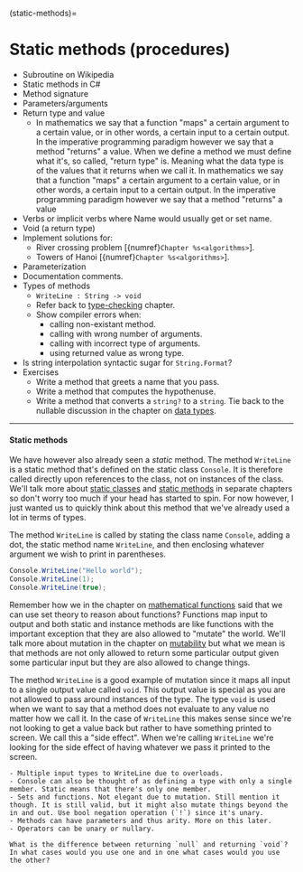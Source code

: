 (static-methods)=
# Static methods (procedures)

- Subroutine on Wikipedia
- Static methods in C\#
- Method signature
- Parameters/arguments
- Return type and value
  - In mathematics we say that a function "maps" a certain argument to a certain value, or in other words, a certain input to a certain output. In the imperative programming paradigm however we say that a method "returns" a value. When we define a method we must define what it's, so called, "return type" is. Meaning what the data type is of the values that it returns when we call it.
In mathematics we say that a function "maps" a certain argument to a certain value, or in other words, a certain input to a certain output.
In the imperative programming paradigm however we say that a method "returns" a value 
- Verbs or implicit verbs where Name would usually get or set name.
- Void (a return type)
- Implement solutions for:
  - River crossing problem [{numref}`Chapter %s<algorithms>`].
  - Towers of Hanoi [{numref}`Chapter %s<algorithms>`].
- Parameterization
- Documentation comments.
- Types of methods
  - `WriteLine : String -> void`
  - Refer back to [type-checking](type-checking) chapter.
  - Show compiler errors when:
    - calling non-existant method.
    - calling with wrong number of arguments.
    - calling with incorrect type of arguments.
    - using returned value as wrong type.
- Is string interpolation syntactic sugar for `String.Format`?
- Exercises
  - Write a method that greets a name that you pass.
  - Write a method that computes the hypothenuse.
  - Write a method that converts a `string?` to a `string`. Tie back to the nullable discussion in the chapter on [data types](data-types).

---

#### Static methods

We have however also already seen a *static* method.
The method `WriteLine` is a static method that's defined on the static class `Console`.
It is therefore called directly upon references to the class, not on instances of the class.
We'll talk more about [static classes](static-classes) and [static methods](static-methods) in separate chapters so don't worry too much if your head has started to spin.
For now however, I just wanted us to quickly think about this method that we've already used a lot in terms of types.

The method `WriteLine` is called by stating the class name `Console`, adding a dot, the static method name `WriteLine`, and then enclosing whatever argument we wish to print in parentheses.

```csharp
Console.WriteLine("Hello world");
Console.WriteLine(1);
Console.WriteLine(true);
```

Remember how we in the chapter on [mathematical functions](functions) said that we can use set theory to reason about functions?
Functions map input to output and both static and instance methods are like functions with the important exception that they are also allowed to "mutate" the world.
We'll talk more about mutation in the chapter on [mutability](mutability) but what we mean is that methods are not only allowed to return some particular output given some particular input but they are also allowed to change things.

The method `WriteLine` is a good example of mutation since it maps all input to a single output value called `void`.
This output value is special as you are not allowed to pass around instances of the type.
The type `void` is used when we want to say that a method does not evaluate to any value no matter how we call it.
In the case of `WriteLine` this makes sense since we're not looking to get a value back but rather to have something printed to screen.
We call this a "side effect".
When we're calling `WriteLine` we're looking for the side effect of having whatever we pass it printed to the screen.

```{admonition} TODO
- Multiple input types to WriteLine due to overloads.
- Console can also be thought of as defining a type with only a single member. Static means that there's only one member.
- Sets and functions. Not elegant due to mutation. Still mention it though. It is still valid, but it might also mutate things beyond the in and out. Use bool negation operation (`!`) since it's unary.
- Methods can have parameters and thus arity. More on this later.
- Operators can be unary or nullary.
```


```{exercise}
What is the difference between returning `null` and returning `void`?
In what cases would you use one and in one what cases would you use the other?
```

